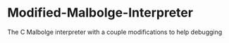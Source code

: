 # Modified-Malbolge-Interpreter
The C Malbolge interpreter with a couple modifications to help debugging
